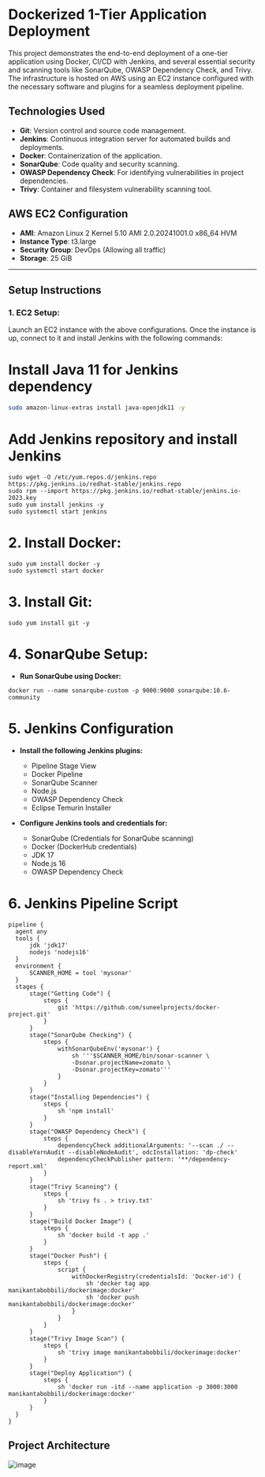 # Dockerized 1-Tier Application Deployment

This project demonstrates the end-to-end deployment of a one-tier application using Docker, CI/CD with Jenkins, and several essential security and scanning tools like SonarQube, OWASP Dependency Check, and Trivy. The infrastructure is hosted on AWS using an EC2 instance configured with the necessary software and plugins for a seamless deployment pipeline.

## **Technologies Used**
- **Git**: Version control and source code management.
- **Jenkins**: Continuous integration server for automated builds and deployments.
- **Docker**: Containerization of the application.
- **SonarQube**: Code quality and security scanning.
- **OWASP Dependency Check**: For identifying vulnerabilities in project dependencies.
- **Trivy**: Container and filesystem vulnerability scanning tool.

## **AWS EC2 Configuration**
- **AMI**: Amazon Linux 2 Kernel 5.10 AMI 2.0.20241001.0 x86_64 HVM
- **Instance Type**: t3.large
- **Security Group**: DevOps (Allowing all traffic)
- **Storage**: 25 GiB

---

## **Setup Instructions**

### 1. **EC2 Setup:**
Launch an EC2 instance with the above configurations. Once the instance is up, connect to it and install Jenkins with the following commands:


# Install Java 11 for Jenkins dependency
```bash
sudo amazon-linux-extras install java-openjdk11 -y
```
# Add Jenkins repository and install Jenkins
```
sudo wget -O /etc/yum.repos.d/jenkins.repo https://pkg.jenkins.io/redhat-stable/jenkins.repo
sudo rpm --import https://pkg.jenkins.io/redhat-stable/jenkins.io-2023.key
sudo yum install jenkins -y
sudo systemctl start jenkins
```

# 2. **Install Docker:**
```
sudo yum install docker -y
sudo systemctl start docker
```
# 3. **Install Git:**
```
sudo yum install git -y
```
# 4. **SonarQube Setup:**
- **Run SonarQube using Docker:**
```
docker run --name sonarqube-custom -p 9000:9000 sonarqube:10.6-community
```

# 5. **Jenkins Configuration**

- **Install the following Jenkins plugins:**
  - Pipeline Stage View
  - Docker Pipeline
  - SonarQube Scanner
  - Node.js
  - OWASP Dependency Check
  - Eclipse Temurin Installer

- **Configure Jenkins tools and credentials for:**
  - SonarQube (Credentials for SonarQube scanning)
  - Docker (DockerHub credentials)
  - JDK 17
  - Node.js 16
  - OWASP Dependency Check


# 6. **Jenkins Pipeline Script**

  ```
  pipeline {
    agent any
    tools {
        jdk 'jdk17'
        nodejs 'nodejs16'
    }
    environment {
        SCANNER_HOME = tool 'mysonar'
    }
    stages {
        stage("Getting Code") {
            steps {
                git 'https://github.com/suneelprojects/docker-project.git'
            }
        }
        stage("SonarQube Checking") {
            steps {
                withSonarQubeEnv('mysonar') {
                    sh '''$SCANNER_HOME/bin/sonar-scanner \
                    -Dsonar.projectName=zomato \
                    -Dsonar.projectKey=zomato'''
                }
            }
        }
        stage("Installing Dependencies") {
            steps {
                sh 'npm install'
            }
        }
        stage("OWASP Dependency Check") {
            steps {
                dependencyCheck additionalArguments: '--scan ./ --disableYarnAudit --disableNodeAudit', odcInstallation: 'dp-check'
                dependencyCheckPublisher pattern: '**/dependency-report.xml'
            }
        }
        stage("Trivy Scanning") {
            steps {
                sh 'trivy fs . > trivy.txt'
            }
        }
        stage("Build Docker Image") {
            steps {
                sh 'docker build -t app .'
            }
        }
        stage("Docker Push") {
            steps {
                script {
                    withDockerRegistry(credentialsId: 'Docker-id') {
                        sh 'docker tag app manikantabobbili/dockerimage:docker'
                        sh 'docker push manikantabobbili/dockerimage:docker'
                    }
                }
            }
        }
        stage("Trivy Image Scan") {
            steps {
                sh 'trivy image manikantabobbili/dockerimage:docker'
            }
        }
        stage("Deploy Application") {
            steps {
                sh 'docker run -itd --name application -p 3000:3000 manikantabobbili/dockerimage:docker'
            }
        }
    }
}
```
## **Project Architecture**

![image](https://github.com/user-attachments/assets/6f2d9ce2-774b-45e2-a62d-943a9795613d)

